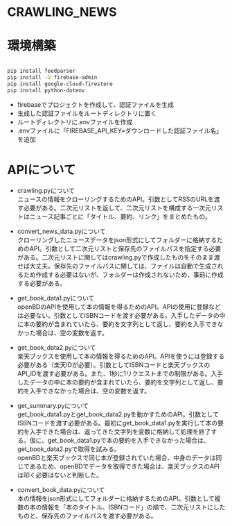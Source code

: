 # CRAWLING_NEWS

# 環境構築

```bash

pip install feedparser
pip install -U firebase-admin
pip install google-cloud-firestore
pip install python-dotenv

```
- firebaseでプロジェクトを作成して、認証ファイルを生成
- 生成した認証ファイルをルートディレクトリに置く
- ルートディレクトリに.envファイルを作成
- .envファイルに「FIREBASE_API_KEY=ダウンロードした認証ファイル名」 を追加

# APIについて
- crawling.pyについて  
ニュースの情報をクローリングするためのAPI。引数としてRSSのURLを渡す必要がある。二次元リストを返して、二次元リストを構成する一次元リストはニュース記事ごとに「タイトル、要約、リンク」をまとめたもの。

- convert_news_data.pyについて  
クローリングしたニュースデータをjson形式にしてフォルダーに格納するためのAPI。引数として二次元リストと保存先のファイルパスを指定する必要がある。二次元リストに関してはcrawling.pyで作成したものをそのまま渡せば大丈夫。保存先のファイルパスに関しては、ファイルは自動で生成されるため作成する必要はないが、フォルダーは作成されないため、事前に作成する必要がある。

- get_book_data1.pyについて  
openBDのAPIを使用して本の情報を得るためのAPI。APIの使用に登録などは必要ない。引数としてISBNコードを渡す必要がある。入手したデータの中に本の要約が含まれていたら、要約を文字列として返し、要約を入手できなかった場合は、空の変数を返す。

- get_book_data2.pyについて  
楽天ブックスを使用して本の情報を得るためのAPI。APIを使うには登録する必要がある（楽天IDが必要）。引数としてISBNコードと楽天ブックスのAPI_IDを渡す必要がある。また、1秒に1リクエストまでの制限がある。入手したデータの中に本の要約が含まれていたら、要約を文字列として返し、要約を入手できなかった場合は、空の変数を返す。

- get_summary.pyについて  
get_book_data1.pyとget_book_data2.pyを動かすためのAPI。引数としてISBNコードを渡す必要がある。最初にget_book_data1.pyを実行して本の要約を入手できた場合は、返ってきた文字列を変数に格納して処理を終了する。仮に、get_book_data1.pyで本の要約を入手できなかった場合は、get_book_data2.pyで取得を試みる。  
openBDと楽天ブックスで同じ本が登録されていた場合、中身のデータは同じであるため、openBDでデータを取得できた場合は、楽天ブックスのAPIは叩く必要はないと判断した。


- convert_book_data.pyについて  
本の情報をjson形式にしてフォルダーに格納するためのAPI。引数として複数の本の情報を「本のタイトル、ISBNコード」の順で、二次元リストにしたものと、保存先のファイルパスを渡す必要がある。
